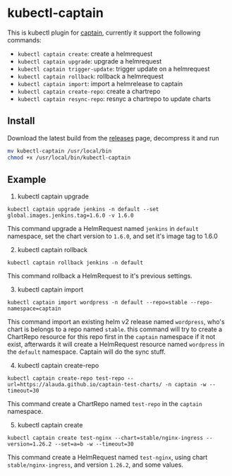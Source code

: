 # kubectl-captain


This is kubectl plugin for [captain](https://github.com/alauda/captain), currently it support the following commands:

* `kubectl captain create`: create a helmrequest
* `kubectl captain upgrade`: upgrade a helmrequest
* `kubectl captain trigger-update`: trigger update on a helmrequest
* `kubectl captain rollback`: rollback a helmrequest
* `kubectl captain import`: import a helmrelease to captain
* `kubectl captain create-repo`: create a chartrepo
* `kubectl captain resync-repo`: resnyc a chartrepo to update charts


## Install

Download the latest build from the [releases](https://github.com/alauda/kubectl-captain/releases) page, decompress it and run

```bash
mv kubectl-captain /usr/local/bin
chmod +x /usr/local/bin/kubectl-captain
```

## Example

1. kubectl captain upgrade

`kubectl captain upgrade jenkins -n default --set global.images.jenkins.tag=1.6.0 -v 1.6.0`

This command upgrade a HelmRequest named `jenkins` in `default` namespace, set the chart version to `1.6.0`, and set it's image tag to 1.6.0

2. kubectl captain rollback

`kubectl captain rollback jenkins -n default`

This command rollback a HelmRequest to it's previous settings.

3. kubectl captain import 

`kubectl captain import wordpress -n default --repo=stable --repo-namespace=captain`

This command import an existing helm v2 release named `wordpress`, who's chart is belongs to a repo named `stable`. this command will try to 
create a ChartRepo resource for this repo first in the `captain` namespace if it not exist, afterwards it will create a HelmRequest resource
named `wordpress` in the `default` namespace. Captain will do the sync stuff. 

4. kubectl captain create-repo

`kubectl captain create-repo test-repo --url=https://alauda.github.io/captain-test-charts/ -n captain -w --timeout=30`

This command create a ChartRepo named `test-repo` in the `captain` namespace.


5. kubectl captain create

`kubectl captain create test-nginx --chart=stable/nginx-ingress --version=1.26.2 --set=a=b -w --timeout=30`

This command create a HelmRequest named `test-nginx`, using chart `stable/nginx-ingress`, and version `1.26.2`, and some values.

